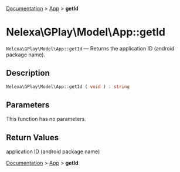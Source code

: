[Documentation](../../README.md) > [App](README.md) > **getId**

# Nelexa\GPlay\Model\App::getId
`Nelexa\GPlay\Model\App::getId` — Returns the application ID (android package name).

## Description
```php
Nelexa\GPlay\Model\App::getId ( void ) : string
```

## Parameters
This function has no parameters.

## Return Values
application ID (android package name)

[Documentation](../../README.md) > [App](README.md) > **getId**
